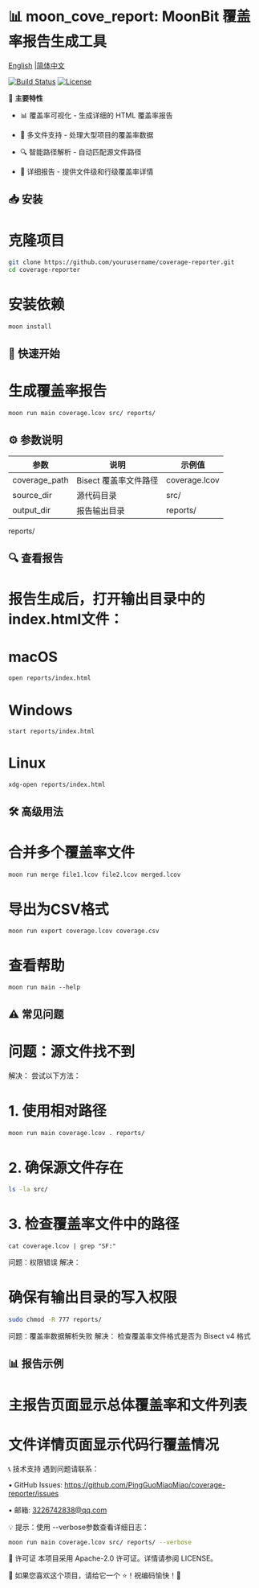 # 📊 moon_cove_report: MoonBit 覆盖率报告生成工具

[English](https://github.com/PingGuoMiaoMiao/moon_cove_report/blob/main/README.md) |[简体中文](https://github.com/PingGuoMiaoMiao/moon_cove_report/blob/main/README_zh_CN.md)

[![Build Status](https://img.shields.io/github/actions/workflow/status//PingGuoMiaoMiao/moon_cove_report/check.yaml)](https://github.com//PingGuoMiaoMiao/moon_cove_report/actions)
[![License](https://img.shields.io/github/license//PingGuoMiaoMiao/moon_cove_report)](LICENSE)



🚀 **主要特性**

- 📊 ​​覆盖率可视化​​ - 生成详细的 HTML 覆盖率报告

- 📁 ​​多文件支持​​ - 处理大型项目的覆盖率数据

- 🔍 ​​智能路径解析​​ - 自动匹配源文件路径

- 📝 ​​详细报告​​ - 提供文件级和行级覆盖率详情


## 📥 安装
# 克隆项目

```bash
git clone https://github.com/yourusername/coverage-reporter.git
cd coverage-reporter
```

# 安装依赖
```bash
moon install
```

## 🏃 快速开始
# 生成覆盖率报告
```bash
moon run main coverage.lcov src/ reports/
```

## ⚙️ 参数说明
| 参数          | 说明                 | 示例值        |
|---------------|----------------------|--------------|
| coverage_path | Bisect 覆盖率文件路径 | coverage.lcov |
| source_dir    | 源代码目录           | src/         |
| output_dir    | 报告输出目录         | reports/     |

reports/

## 🔍 查看报告
# 报告生成后，打开输出目录中的 index.html文件：

# macOS
```
open reports/index.html
```

# Windows
```
start reports/index.html
```

# Linux
```
xdg-open reports/index.html
```

## 🛠️ 高级用法
# 合并多个覆盖率文件
```bash
moon run merge file1.lcov file2.lcov merged.lcov
```

# 导出为CSV格式
```
moon run export coverage.lcov coverage.csv
```

# 查看帮助
```
moon run main --help
```

## ⚠️ 常见问题
# 问题：源文件找不到
​​解决：​​ 尝试以下方法：

# 1. 使用相对路径
```bash
moon run main coverage.lcov . reports/
```

# 2. 确保源文件存在
```bash
ls -la src/
```

# 3. 检查覆盖率文件中的路径
```
cat coverage.lcov | grep "SF:"
```
问题：权限错误
​​解决：​​

# 确保有输出目录的写入权限
```bash
sudo chmod -R 777 reports/
```
问题：覆盖率数据解析失败
​​解决：​​ 检查覆盖率文件格式是否为 Bisect v4 格式

## 📊 报告示例

# 主报告页面显示总体覆盖率和文件列表


# 文件详情页面显示代码行覆盖情况

📞 技术支持
遇到问题请联系：

•
GitHub Issues: https://github.com/PingGuoMiaoMiao/coverage-reporter/issues

•
邮箱: 3226742838@qq.com

💡 提示：使用 --verbose参数查看详细日志：
```bash
moon run main coverage.lcov src/ reports/ --verbose
```
📜 许可证
本项目采用 Apache-2.0 许可证。详情请参阅 LICENSE。

👋 如果您喜欢这个项目，请给它一个 ⭐！祝编码愉快！🚀